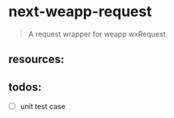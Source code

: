 # next-weapp-request
> A request wrapper for weapp wxRequest


## resources:

## todos:
- [ ] unit test case
